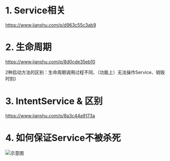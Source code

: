 # 1. Service相关
https://www.jianshu.com/p/d963c55c3ab9
# 2. 生命周期
https://www.jianshu.com/p/8d0cde35eb10

2种启动方法的区别：生命周期调用过程不同、（功能上）无法操作Service、销毁时刻）

# 3. IntentService & 区别
https://www.jianshu.com/p/8a3c44a9173a


# 4. 如何保证Service不被杀死

![示意图](http://upload-images.jianshu.io/upload_images/944365-ea116be051308cc6.png?imageMogr2/auto-orient/strip%7CimageView2/2/w/1240)